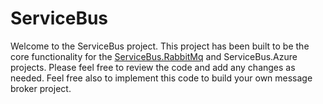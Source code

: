 # ServiceBus

Welcome to the ServiceBus project. This project has been built to be the core functionality for the [ServiceBus.RabbitMq](https://github.com/armandoisaac/ServiceBus.RabbitMq) and ServiceBus.Azure projects. Please feel free to review the code and add any changes as needed. Feel free also to implement this code to build your own message broker project.
